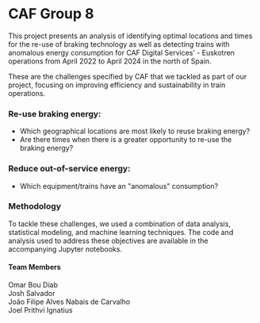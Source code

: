 # CAF Group 8

This project presents an analysis of identifying optimal locations and times for the re-use of braking technology as well as detecting trains with anomalous energy consumption for CAF Digital Services’ - Euskotren operations from April 2022 to April 2024 in the north of Spain. 

These are the challenges specified by CAF that we tackled as part of our project, focusing on improving efficiency and sustainability in train operations.

### Re-use braking energy:

* Which geographical locations are most likely to reuse braking energy?
* Are there times when there is a greater opportunity to re-use the braking energy?

### Reduce out-of-service energy:

* Which equipment/trains have an "anomalous" consumption?

### Methodology
To tackle these challenges, we used a combination of data analysis, statistical modeling, and machine learning techniques. The code and analysis used to address these objectives are available in the accompanying Jupyter notebooks.

#### Team Members
Omar Bou Diab\
Josh Salvador\
João Filipe Alves Nabais de Carvalho\
Joel Prithvi Ignatius
